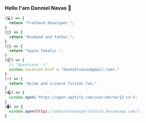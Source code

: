 ### Hello I'am Danniel Navas 👋
```javascript
(💻) => {
  return "Frontend developer.";
}
(💖) => {
  return "Husband and father.";
}
(🔭) => {
  return "Space fanatic.";
}
(📫) => {
  // "Questions ->" 
  window.location.href = "dannielnavas@gmail.com>."
}
(⚡) => {
  return "Anime and science fiction fan."
}
(🎧) => {
  window.open('https://open.spotify.com/user/darker13-co');
}
(🖥) => {
  window.open(https://dannielnavasportafolio.herokuapp.com/).
}
```
<!--
**DannielNavas/DannielNavas** is a ✨ _special_ ✨ repository because its `README.md` (this file) appears on your GitHub profile.

Here are some ideas to get you started:

- 🔭 I’m currently working on ...
- 🌱 I’m currently learning ...
- 👯 I’m looking to collaborate on ...
- 🤔 I’m looking for help with ...
- 💬 Ask me about ...
- 📫 How to reach me: ...
- 😄 Pronouns: ...
- ⚡ Fun fact: ...
-->

